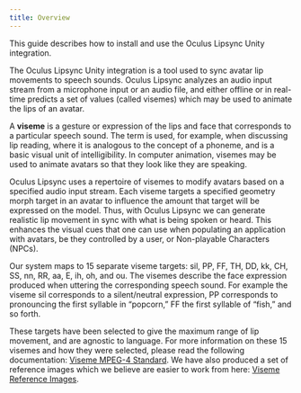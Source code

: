 ```yaml
---
title: Overview
---
```


This guide describes how to install and use the Oculus Lipsync Unity integration.

The Oculus Lipsync Unity integration is a tool used to sync avatar lip movements to speech sounds. Oculus Lipsync analyzes an audio input stream from a microphone input or an audio file, and either offline or in real-time predicts a set of values (called visemes) which may be used to animate the lips of an avatar.

A **viseme** is a gesture or expression of the lips and face that corresponds to a particular speech sound. The term is used, for example, when discussing lip reading, where it is analogous to the concept of a phoneme, and is a basic visual unit of intelligibility. In computer animation, visemes may be used to animate avatars so that they look like they are speaking.

Oculus Lipsync uses a repertoire of visemes to modify avatars based on a specified audio input stream. Each viseme targets a specified geometry morph target in an avatar to influence the amount that target will be expressed on the model. Thus, with Oculus Lipsync we can generate realistic lip movement in sync with what is being spoken or heard. This enhances the visual cues that one can use when populating an application with avatars, be they controlled by a user, or Non-playable Characters (NPCs).

Our system maps to 15 separate viseme targets: sil, PP, FF, TH, DD, kk, CH, SS, nn, RR, aa, E, ih, oh, and ou. The visemes describe the face expression produced when uttering the corresponding speech sound. For example the viseme sil corresponds to a silent/neutral expression, PP corresponds to pronouncing the first syllable in “popcorn,” FF the first syllable of “fish,” and so forth. 

These targets have been selected to give the maximum range of lip movement, and are agnostic to language. For more information on these 15 visemes and how they were selected, please read the following documentation: [Viseme MPEG-4 Standard](http://www.visagetechnologies.com/uploads/2012/08/MPEG-4FBAOverview.pdf). We have also produced a set of reference images which we believe are easier to work from here: [Viseme Reference Images](/documentation/audiosdk/latest/concepts/audio-ovrlipsync-viseme-reference/). 
